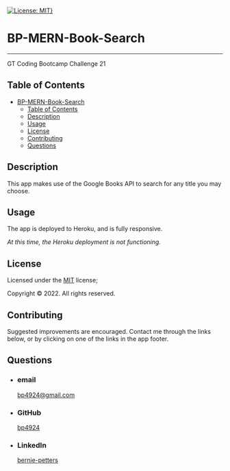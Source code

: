 [![License: MIT}](https://img.shields.io/static/v1?label=License&message=MIT&color=yellow)](https://choosealicense.com/licenses/mit/)

# BP-MERN-Book-Search

---

GT Coding Bootcamp Challenge 21

## Table of Contents

- [BP-MERN-Book-Search](#bp-mern-book-search)
  - [Table of Contents](#table-of-contents)
  - [Description](#description)
  - [Usage](#usage)
  - [License](#license)
  - [Contributing](#contributing)
  - [Questions](#questions)

## Description

This app makes use of the Google Books API to search for any title you may choose.

## Usage

The app is deployed to Heroku, and is fully responsive.

_At this time, the Heroku deployment is not functioning._

## License

Licensed under the [MIT](https://choosealicense.com/licenses/mit/) license;

Copyright © 2022. All rights reserved.

## Contributing

Suggested improvements are encouraged.
Contact me through the links below, or by clicking on one of the links in the app footer.

## Questions

- ### email
  <a href="mailTo: bp4924@gmail.com?subject=Hello!" alt="" >bp4924@gmail.com</a>
- ### GitHub
  [bp4924](https://github.com/bp4924)
- ### LinkedIn
  [bernie-petters](https://linkedin.com/in/bernie-petters)
